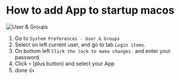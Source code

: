 # How to add App to startup macos

![User & Groups](https://i.imgur.com/8L3eM6t.png)

1. Go to `System Preferences - User & Groups`
2. Select on left current user, and go to tab `Login items`.
3. On bottom left `Click the lock to make changes.` and enter your password.
4. Click `+` (plus button) and select your App
5. done 👍
